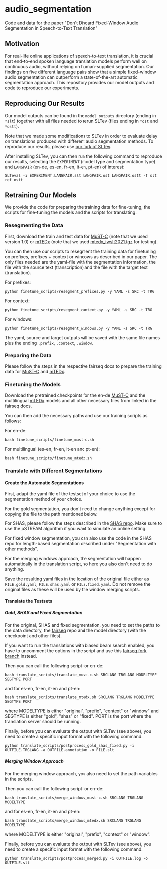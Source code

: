 # audio_segmentation
Code and data for the paper "Don't Discard Fixed-Window Audio Segmentation in Speech-to-Text Translation"

## Motivation

For real-life online applications of speech-to-text translation, it is crucial that end-to-end spoken language translation models perform well on continuous audio, without relying on human-supplied segmentation. Our findings on five different language pairs show that a simple fixed-window audio segmentation can outperform a state-of-the-art automatic segmentation approach. This repository provides our model outputs and code to reproduce our experiments.

## Reproducing Our Results

Our model outputs can be found in the `model_outputs` directory (ending in `*slt`) together with all files needed to rerun SLTev (files ending in `*ost` and `*ostt`).

Note that we made some modifications to SLTev in order to evaluate delay on translations produced with different audio segmentation methods. To reproduce our results, please use [our fork of SLTev](https://github.com/chanberg/SLTev).

After installing SLTev, you can then run the following command to reproduce our results, selecting the `EXPERIMENT` (model type and segmentation type) and `LANGPAIR` (en-de, es-en, fr-en, it-en, pt-en) of interest:

	SLTeval -i EXPERIMENT.LANGPAIR.slt LANGPAIR.ost LANGPAIR.ostt -f slt ref ostt


## Retraining Our Models

We provide the code for preparing the training data for fine-tuning, the scripts for fine-tuning the models and the scripts for translating.

### Resegmenting the Data
First, download the train and test data for [MuST-C](https://ict.fbk.eu/must-c/) (note that we used version 1.0)  or [mTEDx](http://www.openslr.org/100) (note that we used [mtedx_iwslt2021.tgz](https://www.openslr.org/resources/100/mtedx_iwslt2021.tgz) for testing).

You can then use our scripts to resegment the training data for finetuning on prefixes, prefixes + context or windows as described in our paper. The only files needed are the yaml-file with the segmentation information, the file with the source text (transcription) and the file with the target text (translation).

For prefixes:

	python finetune_scripts/resegment_prefixes.py -y YAML -s SRC -t TRG

For context:

	python finetune_scripts/resegment_context.py -y YAML -s SRC -t TRG

For windows:

	python finetune_scripts/resegment_windows.py -y YAML -s SRC -t TRG

The yaml, source and target outputs will be saved with the same file names plus the ending `.prefix`, `.context`, `.window`.

### Preparing the Data

Please follow the steps in the respective fairseq docs to prepare the training data for [MuST-C](https://github.com/facebookresearch/fairseq/blob/main/examples/speech_text_joint_to_text/docs/ende-mustc.md) and [mTEDx](https://github.com/facebookresearch/fairseq/blob/main/examples/speech_text_joint_to_text/docs/iwslt2021.md).

### Finetuning the Models

Download the pretrained checkpoints for the en-de [MuST-C](https://dl.fbaipublicfiles.com/joint_speech_text_4_s2t/must_c/en_de/checkpoint_ave_10.pt) and the multilingual [mTEDx](https://dl.fbaipublicfiles.com/joint_speech_text_4_s2t/iwslt/iwslt_data/checkpoint17.pt) models and all other necessary files from linked in the fairseq docs.

You can then add the necessary paths and use our training scripts as follows:

For en-de:

	bash finetune_scripts/finetune_must-c.sh

For multilingual (es-en, fr-en, it-en and pt-en):

	bash finetune_scripts/finetune_mtedx.sh

### Translate with Different Segmentations

#### Create the Automatic Segmentations
First, adapt the yaml file of the testset of your choice to use the segmentation method of your choice.

For the gold segmentation, you don't need to change anything except for copying the file to the path mentioned below.

For SHAS, please follow the steps described in the [SHAS repo](https://github.com/mt-upc/SHAS). Make sure to use the pSTREAM algorithm if you want to simulate an online setting.

For fixed window segmentation, you can also use the code in the SHAS repo for length-based segmentation described under "Segmentation with other methods".

For the merging windows approach, the segmentation will happen automatically in the translation script, so here you also don't need to do anything.

Save the resulting yaml files in the location of the original file either as `FILE.gold.yaml`, `FILE.shas.yaml` or  `FILE.fixed.yaml`. Do not remove the original files as these will be used by the window merging scripts.

#### Translate the Testsets

##### Gold, SHAS and Fixed Segmentation

For the original, SHAS and fixed segmentation, you need to set the paths to the data directory, the [fairseq](https://github.com/facebookresearch/fairseq) repo and the model directory (with the checkpoint and other files).

If you want to run the translations with biased beam search enabled, you have to uncomment the options in the script and use this [fairseq fork branch](https://github.com/bhaddow/fairseq/tree/biased-beam) instead.

Then you can call the following script for en-de:

	bash translate_scripts/translate_must-c.sh SRCLANG TRGLANG MODELTYPE SEGTYPE PORT

and for es-en, fr-en, it-en and pt-en:

	bash translate_scripts/translate_mtedx.sh SRCLANG TRGLANG MODELTYPE SEGTYPE PORT

where MODELTYPE is either "original", "prefix", "context" or "window" and SEGTYPE is either "gold", "shas" or "fixed". PORT is the port where the translation server should be running.

Finally, before you can evaluate the output with SLTev (see above), you need to create a specific input format with the following command:

	python translate_scripts/postprocess_gold_shas_fixed.py -i OUTFILE.TRGLANG -a OUTFILE.annotation -o FILE.slt

##### Merging Window Approach

For the merging window approach, you also need to set the path variables in the scripts.

Then you can call the following script for en-de:

	bash translate_scripts/merge_windows_must-c.sh SRCLANG TRGLANG MODELTYPE

and for es-en, fr-en, it-en and pt-en:

	bash translate_scripts/merge_windows_mtedx.sh SRCLANG TRGLANG MODELTYPE

where MODELTYPE is either "original", "prefix", "context" or "window".

Finally, before you can evaluate the output with SLTev (see above), you need to create a specific input format with the following command:

	python translate_scripts/postprocess_merged.py -i OUTFILE.log -o OUTFILE.slt
